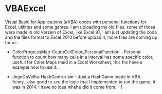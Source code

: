 # VBAExcel
Visual Basic for Applications (#VBA) codes with personal functions for Excel, utilities and some games. I am uploading my old files, some of those were made in old Version of Excel, like Excel 97, I am just updating the code and the files format to Excel 2010 before upload it, more files are coming up for air.

- ColorProgressMap-CountCellColor_PersonalFunction - Personal function to count how many cells in a interval has nome specific color, usefull for Color Maps maid in a Excel Worksheet, this file have a example how to use it. .

- JogoDaVelha-HashGame.xlsm - Just a HashGame made in VBA, funny...also good to see the logic that I implemented to run the game, it was in 2014. I have no idea whehe did it come from. :-)
